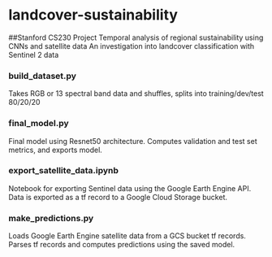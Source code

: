# landcover-sustainability
##Stanford CS230 Project 
Temporal analysis of regional sustainability using CNNs and satellite data 
An investigation into landcover classification with Sentinel 2 data

### build_dataset.py
Takes RGB or 13 spectral band data and shuffles, splits into training/dev/test 80/20/20

### final_model.py
Final model using Resnet50 architecture. Computes validation and test set metrics, and exports model.

### export_satellite_data.ipynb
Notebook for exporting Sentinel data using the Google Earth Engine API. Data is exported as a tf record to a Google Cloud Storage bucket.

### make_predictions.py
Loads Google Earth Engine satellite data from a GCS bucket tf records. Parses tf records and computes predictions using the saved model.
